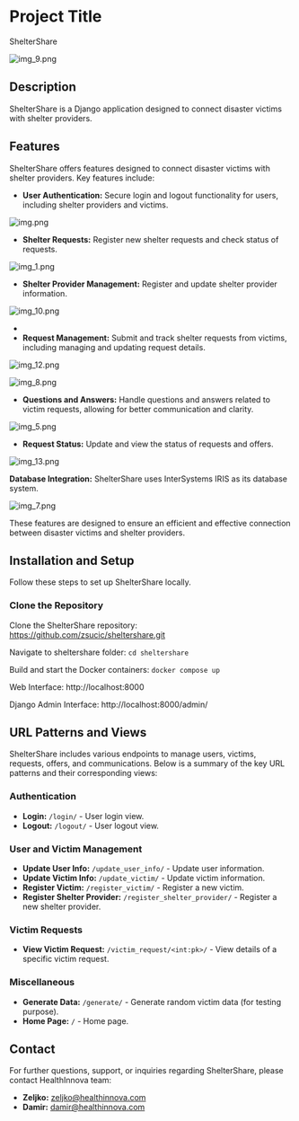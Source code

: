 # Project Title
 ShelterShare

![img_9.png](img_9.png)

## Description
ShelterShare is a Django application designed to connect disaster victims with shelter providers.


## Features

ShelterShare offers features designed to connect disaster victims with shelter providers. Key features include:

- **User Authentication:** Secure login and logout functionality for users, including shelter providers and victims.

![img.png](img.png)

- **Shelter Requests:** Register new shelter requests and check status of requests.

![img_1.png](img_1.png)

- **Shelter Provider Management:** Register and update shelter provider information.

![img_10.png](img_10.png)

- 
- **Request Management:** Submit and track shelter requests from victims, including managing and updating request details.

![img_12.png](img_12.png)


![img_8.png](img_8.png)

- **Questions and Answers:** Handle questions and answers related to victim requests, allowing for better communication and clarity.

![img_5.png](img_5.png)

- **Request Status:** Update and view the status of requests and offers.

![img_13.png](img_13.png)

**Database Integration:** ShelterShare uses InterSystems IRIS as its database system.

![img_7.png](img_7.png)

These features are designed to ensure an efficient and effective connection between disaster victims and shelter providers.



## Installation and Setup

Follow these steps to set up ShelterShare locally.


### Clone the Repository

Clone the ShelterShare repository:
https://github.com/zsucic/sheltershare.git

Navigate to sheltershare folder:
`cd sheltershare`

Build and start the Docker containers:
`docker compose up`


Web Interface: http://localhost:8000

Django Admin Interface: http://localhost:8000/admin/



## URL Patterns and Views

ShelterShare includes various endpoints to manage users, victims, requests, offers, and communications. Below is a summary of the key URL patterns and their corresponding views:

### Authentication
- **Login:** `/login/` - User login view.
- **Logout:** `/logout/` - User logout view.

### User and Victim Management
- **Update User Info:** `/update_user_info/` - Update user information.
- **Update Victim Info:** `/update_victim/` - Update victim information.
- **Register Victim:** `/register_victim/` - Register a new victim.
- **Register Shelter Provider:** `/register_shelter_provider/` - Register a new shelter provider.

### Victim Requests
- **View Victim Request:** `/victim_request/<int:pk>/` - View details of a specific victim request.

### Miscellaneous
- **Generate Data:** `/generate/` - Generate random victim data (for testing purpose).
- **Home Page:** `/` - Home page.


## Contact
For further questions, support, or inquiries regarding ShelterShare, please contact HealthInnova team:

- **Zeljko:** [zeljko@healthinnova.com](mailto:zeljko@healthinnova.com)
- **Damir:** [damir@healthinnova.com](mailto:damir@healthinnova.com)

